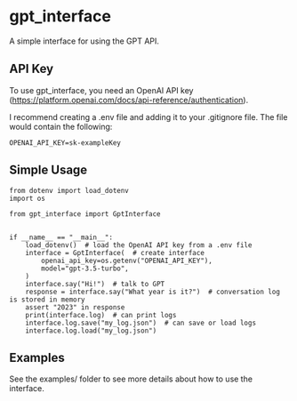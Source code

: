 # gpt_interface

A simple interface for using the GPT API.

## API Key

To use gpt_interface, you need an OpenAI API key (https://platform.openai.com/docs/api-reference/authentication).

I recommend creating a .env file and adding it to your .gitignore file. The file would contain the following:

```
OPENAI_API_KEY=sk-exampleKey
```

## Simple Usage

```
from dotenv import load_dotenv
import os

from gpt_interface import GptInterface


if __name__ == "__main__":
    load_dotenv()  # load the OpenAI API key from a .env file
    interface = GptInterface(  # create interface
        openai_api_key=os.getenv("OPENAI_API_KEY"),
        model="gpt-3.5-turbo",
    )
    interface.say("Hi!")  # talk to GPT
    response = interface.say("What year is it?")  # conversation log is stored in memory
    assert "2023" in response
    print(interface.log)  # can print logs
    interface.log.save("my_log.json")  # can save or load logs
    interface.log.load("my_log.json")
```


## Examples

See the examples/ folder to see more details about how to use the interface.
